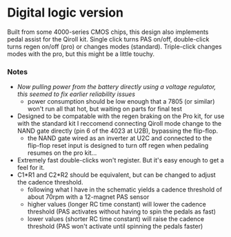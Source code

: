 # Digital logic version

Built from some 4000-series CMOS chips, this design also implements pedal assist for the Qiroll kit. Single click turns PAS on/off, double-click turns regen on/off (pro) or changes modes (standard). Triple-click changes modes with the pro, but this might be a little touchy.

### Notes
* _Now pulling power from the battery directly using a voltage regulator, this seemed to fix earlier reliability issues_
    * power consumption should be low enough that a 7805 (or similar) won't run all that hot, but waiting on parts for final test
* Designed to be compatable with the regen braking on the Pro kit, for use with the standard kit I reccomend connecting Qiroll mode change to the NAND gate directly (pin 6 of the 4023 at U2B), bypassing the flip-flop.
    * the NAND gate wired as an inverter at U2C and connected to the flip-flop reset input is designed to turn off regen when pedaling resumes on the pro kit...
* Extremely fast double-clicks won't register. But it's easy enough to get a feel for it.
* C1\*R1 and C2\*R2 should be equivalent, but can be changed to adjust the cadence threshold.   
    * following what I have in the schematic yields a cadence threshold of about 70rpm with a 12-magnet PAS sensor
    * higher values (longer RC time constant) will lower the cadence threshold (PAS activates without having to spin the pedals as fast)
    * lower values (shorter RC time constant) will raise the cadence threshold (PAS won't activate until spinning the pedals faster)
